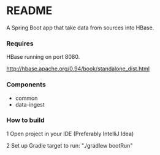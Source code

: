 # README #

A Spring Boot app that take data from sources into HBase.

### Requires ###
HBase running on port 8080.

http://hbase.apache.org/0.94/book/standalone_dist.html

### Components ###

* common
* data-ingest

### How to build ###

1 Open project in your IDE (Preferably IntelliJ Idea)

2 Set up Gradle target to run: "./gradlew bootRun"
